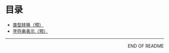 目录
================================
 * [类型转换（预）](类型转换.md)
 * [字符串表示（预）](字符串表示.md)
--------------------------------
<p align="right">END OF README</p>

